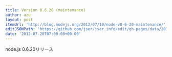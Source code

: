 ```yaml
---
title: Version 0.6.20 (maintenance)
author: azu
layout: post
itemUrl: 'http://blog.nodejs.org/2012/07/10/node-v0-6-20-maintenance/'
editJSONPath: 'https://github.com/jser/jser.info/edit/gh-pages/data/2012/07/index.json'
date: '2012-07-20T07:00:00+00:00'
---
```

node.js 0.6.20リリース
